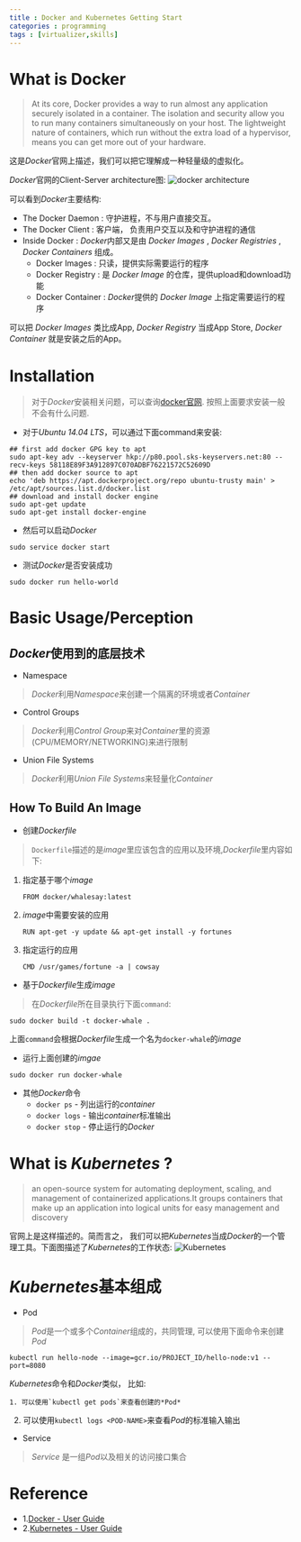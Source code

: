 ```yaml
---
title : Docker and Kubernetes Getting Start
categories : programming
tags : [virtualizer,skills]
---
```


# What is Docker

> At its core, Docker provides a way to run almost any application securely isolated in a container. The isolation and security allow you to run many containers simultaneously on your host. The lightweight nature of containers, which run without the extra load of a hypervisor, means you can get more out of your hardware.

这是*Docker*官网上描述，我们可以把它理解成一种轻量级的虚拟化。

*Docker*官网的Client-Server architecture图:
![docker architecture](https://docs.docker.com/engine/article-img/architecture.svg "Architecture")

可以看到*Docker*主要结构:

* The Docker Daemon : 守护进程，不与用户直接交互。
* The Docker Client : 客户端， 负责用户交互以及和守护进程的通信
* Inside Docker : *Docker*内部又是由 _Docker Images_ , _Docker Registries_ ,
  _Docker Containers_ 组成。
    * Docker Images : 只读，提供实际需要运行的程序
    * Docker Registry : 是 _Docker Image_ 的仓库，提供upload和download功能
    * Docker Container : *Docker*提供的 _Docker Image_ 上指定需要运行的程序

可以把 _Docker Images_ 类比成App, _Docker Registry_ 当成App Store, _Docker
Container_ 就是安装之后的App。

# Installation

> 对于*Docker*安装相关问题，可以查询[docker官网](https://docs.docker.com/engine/installation).
按照上面要求安装一般不会有什么问题.

* 对于*Ubuntu 14.04 LTS*，可以通过下面command来安装:

```shell
## first add docker GPG key to apt
sudo apt-key adv --keyserver hkp://p80.pool.sks-keyservers.net:80 --recv-keys 58118E89F3A912897C070ADBF76221572C52609D
## then add docker source to apt
echo 'deb https://apt.dockerproject.org/repo ubuntu-trusty main' > /etc/apt/sources.list.d/docker.list
## download and install docker engine
sudo apt-get update
sudo apt-get install docker-engine

```

* 然后可以启动*Docker*

```shell
sudo service docker start
```

* 测试*Docker*是否安装成功

```shell
sudo docker run hello-world
```

# Basic Usage/Perception

## *Docker*使用到的底层技术

* Namespace

> *Docker*利用*Namespace*来创建一个隔离的环境或者*Container*

* Control Groups

> *Docker*利用*Control Group*来对*Container*里的资源(CPU/MEMORY/NETWORKING)来进行限制

* Union File Systems

> *Docker*利用*Union File Systems*来轻量化*Container*

## How To Build An Image

* 创建*Dockerfile*

> `Dockerfile`描述的是*image*里应该包含的应用以及环境,*Dockerfile*里内容如下:


1. 指定基于哪个*image*
    ```shell
    FROM docker/whalesay:latest
    ```

2. *image*中需要安装的应用
    ```shell
    RUN apt-get -y update && apt-get install -y fortunes
    ```

3. 指定运行的应用
    ```shell
    CMD /usr/games/fortune -a | cowsay
    ```

* 基于*Dockerfile*生成*image*

> 在*Dockerfile*所在目录执行下面`command`:

```shell
sudo docker build -t docker-whale .
```

上面`command`会根据*Dockerfile*生成一个名为`docker-whale`的*image*

* 运行上面创建的*imgae*

```shell
sudo docker run docker-whale
```

* 其他*Docker*命令
    * `docker ps` - 列出运行的*container*
    * `docker logs` - 输出*container*标准输出
    * `docker stop` - 停止运行的*Docker*

# What is *Kubernetes* ?

> an open-source system for automating deployment, scaling, and management of containerized applications.It groups containers that make up an application into logical units for easy management and discovery

官网上是这样描述的。简而言之，
我们可以把*Kubernetes*当成*Docker*的一个管理工具。下面图描述了*Kubernetes*的工作状态:
![Kubernetes](http://kubernetes.io/images/hellonode/image_13.png)

# *Kubernetes*基本组成

* Pod
> *Pod*是一个或多个*Container*组成的，共同管理, 可以使用下面命令来创建*Pod*

```shell
kubectl run hello-node --image=gcr.io/PROJECT_ID/hello-node:v1 --port=8080
```

*Kubernetes*命令和*Docker*类似， 比如:

    1. 可以使用`kubectl get pods`来查看创建的*Pod*  
    2. 可以使用`kubectl logs <POD-NAME>`来查看*Pod*的标准输入输出  

* Service
> *Service* 是一组*Pod*以及相关的访问接口集合

# Reference

* 1.[Docker - User Guide](https://docs.docker.com)
* 2.[Kubernetes - User Guide](http://kubernetes.io/docs/user-guide)

